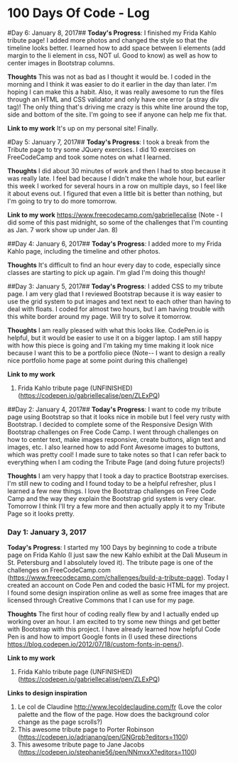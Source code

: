 # 100 Days Of Code - Log


#Day 6: January 8, 2017##
**Today's Progress**: I finished my Frida Kahlo tribute page! I added more photos and changed the style so that the timeline looks better. I learned how to add space between li elements (add margin to the li element in css, NOT ul. Good to know) as well as how to center images in Bootstrap columns.

**Thoughts** This was not as bad as I thought it would be. I coded in the morning and I think it was easier to do it earlier in the day than later. I'm hoping I can make this a habit.
Also, it was really awesome to run the files through an HTML and CSS validator and only have one error (a stray div tag)!
The only thing that's driving me crazy is this white line around the top, side and bottom of the site. I'm going to see if anyone can help me fix that.

**Link to my work**
It's up on my personal site! Finally. 


#Day 5: January 7, 2017##
**Today's Progress**: I took a break from the Tribute page to try some JQuery exercises. I did 10 exercises on FreeCodeCamp and took some notes on what I learned.

**Thoughts** I did about 30 minutes of work and then I had to stop because it was really late. I feel bad because I didn't make the whole hour, but earlier this week I worked for several hours in a row on multiple days, so I feel like it about evens out. I figured that even a little bit is better than nothing, but I'm going to try to do more tomorrow.

**Link to my work**
https://www.freecodecamp.com/gabriellecalise (Note - I did some of this past midnight, so some of the challenges that I'm counting as Jan. 7 work show up under Jan. 8)

##Day 4: January 6, 2017##
**Today's Progress**: I added more to my Frida Kahlo page, including the timeline and other photos.

**Thoughts** It's difficult to find an hour every day to code, especially since classes are starting to pick up again. I'm glad I'm doing this though!

##Day 3: January 5, 2017##
**Today's Progress**: I added CSS to my tribute page. I am very glad that I reviewed Bootstrap because it is way easier to use the grid system to put images and text next to each other than having to deal with floats. I coded for almost two hours, but I am having trouble with this white border around my page. Will try to solve it tomorrow.

**Thoughts** I am really pleased with what this looks like. CodePen.io is helpful, but it would be easier to use it on a bigger laptop. I am still happy with how this piece is going and I'm taking my time making it look nice because I want this to be a portfolio piece (Note-- I want to design a really nice portfolio home page at some point during this challenge)

**Link to my work**
1. Frida Kahlo tribute page (UNFINISHED)
(https://codepen.io/gabriellecalise/pen/ZLExPQ)


##Day 2: January 4, 2017##
**Today's Progress**: I want to code my tribute page using Bootstrap so that it looks nice in mobile but I feel very rusty with Bootstrap. I decided to complete some of the Responsive Design With Bootstrap challenges on Free Code Camp. I went through challenges on how to center text, make images responsive, create buttons, align text and images, etc. I also learned how to add Font Awesome images to buttons, which was pretty cool! I made sure to take notes so that I can refer back to everything when I am coding the Tribute Page (and doing future projects!)

**Thoughts** I am very happy that I took a day to practice Bootstrap exercises. I'm still new to coding and I found today to be a helpful refresher, plus I learned a few new things. I love the Bootstrap challenges on Free Code Camp and the way they explain the Bootstrap grid system is very clear. Tomorrow I think I'll try a few more and then actually apply it to my Tribute Page so it looks pretty.

### Day 1: January 3, 2017

**Today's Progress**: I started my 100 Days by beginning to code a tribute page on Frida Kahlo (I just saw the new Kahlo exhibit at the Dali Museum in St. Petersburg and I absolutely loved it). The tribute page is one of the challenges on FreeCodeCamp.com (https://www.freecodecamp.com/challenges/build-a-tribute-page). Today I created an account on Code Pen and coded the basic HTML for my project. I found some design inspiration online as well as some free images that are licensed through Creative Commons that I can use for my page.

**Thoughts** The first hour of coding really flew by and I actually ended up working over an hour. I am excited to try some new things and get better with Bootstrap with this project.
I have already learned how helpful Code Pen is and how to import Google fonts in (I used these directions https://blog.codepen.io/2012/07/18/custom-fonts-in-pens/).

**Link to my work**
1. Frida Kahlo tribute page (UNFINISHED)
(https://codepen.io/gabriellecalise/pen/ZLExPQ)

**Links to design inspiration**
1. Le col de Claudine http://www.lecoldeclaudine.com/fr (Love the color palette and the flow of the page. How does the background color change as the page scrolls?)
2. This awesome tribute page to Porter Robinson (https://codepen.io/adrianang/pen/GNGrpb?editors=1100)
3. This awesome tribute page to Jane Jacobs (https://codepen.io/stephanie56/pen/NNmxxX?editors=1100)
